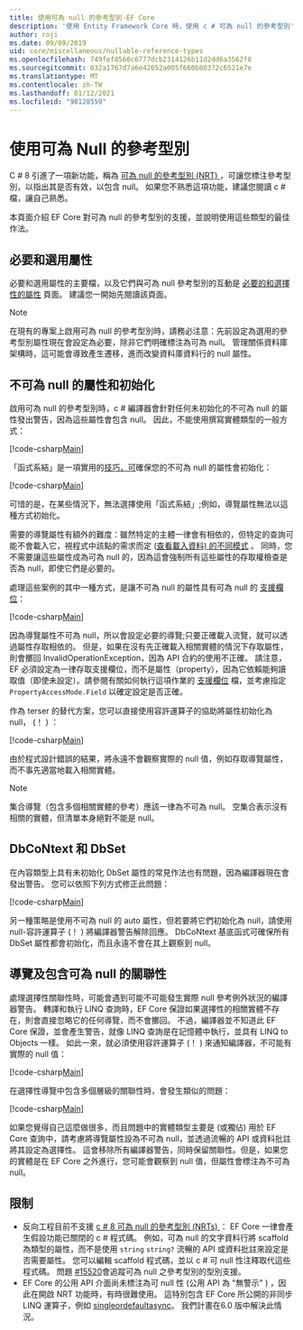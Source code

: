 ```yaml
---
title: 使用可為 null 的參考型別-EF Core
description: '使用 Entity Framework Core 時，使用 c # 可為 null 的參考型別'
author: roji
ms.date: 09/09/2019
uid: core/miscellaneous/nullable-reference-types
ms.openlocfilehash: 749fef8560c6777dcb2314126b11d2dd6a3562f8
ms.sourcegitcommit: 032a1767d7a6e42052a005f660b80372c6521e7e
ms.translationtype: MT
ms.contentlocale: zh-TW
ms.lasthandoff: 01/12/2021
ms.locfileid: "98128559"
---
```

# <a name="working-with-nullable-reference-types"></a>使用可為 Null 的參考型別

C # 8 引進了一項新功能，稱為 [可為 null 的參考型別 (NRT) ](/dotnet/csharp/tutorials/nullable-reference-types)，可讓您標注參考型別，以指出其是否有效，以包含 null。 如果您不熟悉這項功能，建議您閱讀 c # 檔，讓自己熟悉。

本頁面介紹 EF Core 對可為 null 的參考型別的支援，並說明使用這些類型的最佳作法。

## <a name="required-and-optional-properties"></a>必要和選用屬性

必要和選用屬性的主要檔，以及它們與可為 null 參考型別的互動是 [必要的和選擇性的屬性](xref:core/modeling/entity-properties#required-and-optional-properties) 頁面。 建議您一開始先閱讀該頁面。

> [!NOTE]
> 在現有的專案上啟用可為 null 的參考型別時，請務必注意：先前設定為選用的參考型別屬性現在會設定為必要，除非它們明確標注為可為 null。 管理關係資料庫架構時，這可能會導致產生遷移，進而改變資料庫資料行的 null 屬性。

## <a name="non-nullable-properties-and-initialization"></a>不可為 null 的屬性和初始化

啟用可為 null 的參考型別時，c # 編譯器會針對任何未初始化的不可為 null 的屬性發出警告，因為這些屬性會包含 null。 因此，不能使用撰寫實體類型的一般方式：

[!code-csharp[Main](../../../samples/core/Miscellaneous/NullableReferenceTypes/CustomerWithWarning.cs?name=CustomerWithWarning&highlight=4-5)]

「函式系結」是一項實用的[技巧，可](xref:core/modeling/constructors)確保您的不可為 null 的屬性會初始化：

[!code-csharp[Main](../../../samples/core/Miscellaneous/NullableReferenceTypes/CustomerWithConstructorBinding.cs?name=CustomerWithConstructorBinding&highlight=6-9)]

可惜的是，在某些情況下，無法選擇使用「函式系結」;例如，導覽屬性無法以這種方式初始化。

需要的導覽屬性有額外的難度：雖然特定的主體一律會有相依的，但特定的查詢可能不會載入它，視程式中該點的需求而定 ([查看載入資料) 的不同模式](xref:core/querying/related-data) 。 同時，您不需要讓這些屬性成為可為 null 的，因為這會強制所有這些屬性的存取權檢查是否為 null，即使它們是必要的。

處理這些案例的其中一種方式，是讓不可為 null 的屬性具有可為 null 的 [支援欄位](xref:core/modeling/backing-field)：

[!code-csharp[Main](../../../samples/core/Miscellaneous/NullableReferenceTypes/Order.cs?range=10-17)]

因為導覽屬性不可為 null，所以會設定必要的導覽;只要正確載入流覽，就可以透過屬性存取相依的。 但是，如果在沒有先正確載入相關實體的情況下存取屬性，則會擲回 InvalidOperationException，因為 API 合約的使用不正確。 請注意，EF 必須設定為一律存取支援欄位，而不是屬性（property），因為它依賴能夠讀取值（即使未設定）。請參閱有關如何執行這項作業的 [支援欄位](xref:core/modeling/backing-field) 檔，並考慮指定 `PropertyAccessMode.Field` 以確定設定是否正確。

作為 terser 的替代方案，您可以直接使用容許運算子的協助將屬性初始化為 null， (！ ) ：

[!code-csharp[Main](../../../samples/core/Miscellaneous/NullableReferenceTypes/Order.cs?range=19)]

由於程式設計錯誤的結果，將永遠不會觀察實際的 null 值，例如存取導覽屬性，而不事先適當地載入相關實體。

> [!NOTE]
> 集合導覽（包含多個相關實體的參考）應該一律為不可為 null。 空集合表示沒有相關的實體，但清單本身絕對不能是 null。

## <a name="dbcontext-and-dbset"></a>DbCoNtext 和 DbSet

在內容類型上具有未初始化 DbSet 屬性的常見作法也有問題，因為編譯器現在會發出警告。 您可以依照下列方式修正此問題：

[!code-csharp[Main](../../../samples/core/Miscellaneous/NullableReferenceTypes/NullableReferenceTypesContext.cs?name=Context&highlight=3-4)]

另一種策略是使用不可為 null 的 auto 屬性，但若要將它們初始化為 null，請使用 null-容許運算子 (！ ) 將編譯器警告解除回應。 DbCoNtext 基底函式可確保所有 DbSet 屬性都會初始化，而且永遠不會在其上觀察到 null。

## <a name="navigating-and-including-nullable-relationships"></a>導覽及包含可為 null 的關聯性

處理選擇性關聯性時，可能會遇到可能不可能發生實際 null 參考例外狀況的編譯器警告。 轉譯和執行 LINQ 查詢時，EF Core 保證如果選擇性的相關實體不存在，則會直接忽略它的任何導覽，而不會擲回。 不過，編譯器並不知道此 EF Core 保證，並會產生警告，就像 LINQ 查詢是在記憶體中執行，並具有 LINQ to Objects 一樣。 如此一來，就必須使用容許運算子 (！ ) 來通知編譯器，不可能有實際的 null 值：

[!code-csharp[Main](../../../samples/core/Miscellaneous/NullableReferenceTypes/Program.cs?range=46)]

在選擇性導覽中包含多個層級的關聯性時，會發生類似的問題：

[!code-csharp[Main](../../../samples/core/Miscellaneous/NullableReferenceTypes/Program.cs?range=36-39&highlight=2)]

如果您覺得自己這麼做很多，而且問題中的實體類型主要是 (或獨佔) 用於 EF Core 查詢中，請考慮將導覽屬性設為不可為 null，並透過流暢的 API 或資料批註將其設定為選擇性。 這會移除所有編譯器警告，同時保留關聯性。但是，如果您的實體是在 EF Core 之外進行，您可能會觀察到 null 值，但屬性會標注為不可為 null。

## <a name="limitations"></a>限制

* 反向工程目前不支援 [c # 8 可為 null 的參考型別 (NRTs) ](/dotnet/csharp/tutorials/nullable-reference-types)： EF Core 一律會產生假設功能已關閉的 c # 程式碼。 例如，可為 null 的文字資料行將 scaffold 為類型的屬性，而不是使用 `string` `string?` 流暢的 API 或資料批註來設定是否需要屬性。 您可以編輯 scaffold 程式碼，並以 c # 可 null 性注釋取代這些程式碼。 問題 [#15520](https://github.com/dotnet/efcore/issues/15520)會追蹤可為 null 之參考型別的型別支援。
* EF Core 的公用 API 介面尚未標注為可 null 性 (公用 API 為 "無警示" ) ，因此在開啟 NRT 功能時，有時很難使用。 這特別包含 EF Core 所公開的非同步 LINQ 運算子，例如 [singleordefaultasync](/dotnet/api/microsoft.entityframeworkcore.entityframeworkqueryableextensions.firstordefaultasync#Microsoft_EntityFrameworkCore_EntityFrameworkQueryableExtensions_FirstOrDefaultAsync__1_System_Linq_IQueryable___0__System_Linq_Expressions_Expression_System_Func___0_System_Boolean___System_Threading_CancellationToken_)。 我們計畫在6.0 版中解決此情況。
